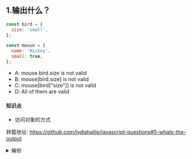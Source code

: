 ## 1.输出什么？
```javascript
const bird = {
  size: 'small',
};

const mouse = {
  name: 'Mickey',
  small: true,
};
```

- A: mouse.bird.size is not valid
- B: mouse[bird.size] is not valid
- C: mouse[bird["size"]] is not valid
- D: All of them are valid


#### 知识点
+ 访问对象的方式


转载地址:
https://github.com/lydiahallie/javascript-questions#5-whats-the-output



<details>
<summary>解析</summary>
答案：A

解析：在js中，所有对象的键值对中的键都是字符串(除非是Symbol类型)。即使我们没有将键定义为字符串，但它们总是被js引擎转换为字符串。
JavaScript 会解释（或者 拆箱）语句，当我们使用中括号[]去引用时，它总是会找到第一个[ ,直至找到闭合的 ]。然后，才会对语句进行求值。

mouse[bird.size]: 
首先是验证bird.size，这个值是small, mouse["small"] 就会返回true

然而，假如没有[],这就不会发生。mouse不会有一个键叫做bird,这就意味着mouse.bird是undefined。然后,我们访问mouse.bird.size,因为mouse.bird是undefined，所以mouse.bird.size也是undefined。这都是无效的,并且会抛出一个错误，即mouse.bird is undefined的错误。
</details>
